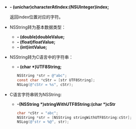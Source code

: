 - __- (unichar)characterAtIndex:(NSUInteger)index;__
  
  返回index位置对应的字符。
  
- NSString转为基本数据类型：
  
  - __- (double)doubleValue;__
  - __- (float)floatValue;__
  - __- (int)intValue;__
  
- NSString转为C语言中的字符串：
  
  - __- (char *)UTF8String;__
    
    ``` objective-c
    NSString *str = @"abc";
    const char *cStr = [str UTF8String];
    NSLog(@"cStr = %s", cStr);
    ```
  
- C语言字符串转为NSString:
  
  - __-(NSString *)stringWithUTF8String:(char *)cStr__
    
    ``` objective-c
    char *cStr = "abc";
    NSString *str = [NSString stringWithUTF8String:cStr];
    NSLog(@"str = %@", str);
    ```
    
    ​